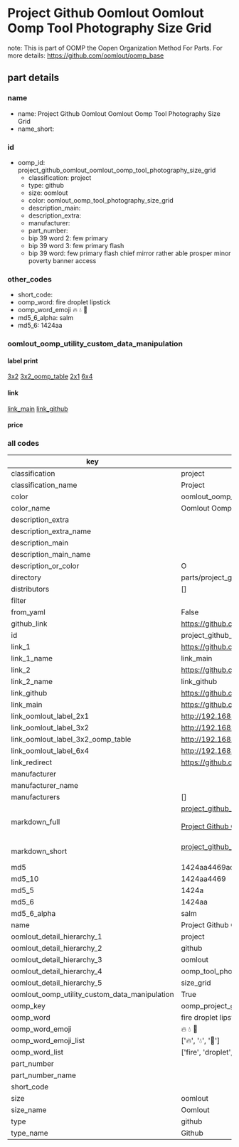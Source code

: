# Project Github Oomlout Oomlout Oomp Tool Photography Size Grid  

note: This is part of OOMP the Oopen Organization Method For Parts. For more details: https://github.com/oomlout/oomp_base

##  part details
  







### name
* name: Project Github Oomlout Oomlout Oomp Tool Photography Size Grid
* name_short: 
### id
* oomp_id: project_github_oomlout_oomlout_oomp_tool_photography_size_grid
  * classification: project
  * type: github
  * size: oomlout
  * color: oomlout_oomp_tool_photography_size_grid
  * description_main: 
  * description_extra: 
  * manufacturer: 
  * part_number: 
  * bip 39 word 2: few primary
  * bip 39 word 3: few primary flash
  * bip 39 word: few primary flash chief mirror rather able prosper minor poverty banner access

### other_codes
* short_code: 
* oomp_word: fire droplet lipstick
* oomp_word_emoji :fire: :droplet: :lipstick:
* md5_6_alpha: salm
* md5_6: 1424aa






### oomlout_oomp_utility_custom_data_manipulation
#### label print
[3x2](http://192.168.1.245:1112/?label=oomp%20salm)
[3x2_oomp_table](http://192.168.1.108:1112/?label=oomp%20salm)
[2x1](http://192.168.1.242:1112/?label=oomp%20salm)
[6x4](http://192.168.1.55:1112/?label=oomp%20salm)    

#### link

[link_main](https://github.com/oomlout/oomlout_oomp_version_1_messy/tree/main/parts/project_github_oomlout_oomlout_oomp_tool_photography_size_grid) [link_github](https://github.com/oomlout/oomlout_oomp_version_1_messy/tree/main/parts/project_github_oomlout_oomlout_oomp_tool_photography_size_grid)                             

#### price







### all codes 
| key | value |  
| --- | --- |  
| classification | project |  
| classification_name | Project |  
| color | oomlout_oomp_tool_photography_size_grid |  
| color_name | Oomlout Oomp Tool Photography Size Grid |  
| description_extra |  |  
| description_extra_name |  |  
| description_main |  |  
| description_main_name |  |  
| description_or_color | O  |  
| directory | parts/project_github_oomlout_oomlout_oomp_tool_photography_size_grid |  
| distributors | [] |  
| filter |  |  
| from_yaml | False |  
| github_link | https://github.com/oomlout/oomlout_oomp_part_src/tree/main/parts/project_github_oomlout_oomlout_oomp_tool_photography_size_grid |  
| id | project_github_oomlout_oomlout_oomp_tool_photography_size_grid |  
| link_1 | https://github.com/oomlout/oomlout_oomp_version_1_messy/tree/main/parts/project_github_oomlout_oomlout_oomp_tool_photography_size_grid |  
| link_1_name | link_main |  
| link_2 | https://github.com/oomlout/oomlout_oomp_version_1_messy/tree/main/parts/project_github_oomlout_oomlout_oomp_tool_photography_size_grid |  
| link_2_name | link_github |  
| link_github | https://github.com/oomlout/oomlout_oomp_version_1_messy/tree/main/parts/project_github_oomlout_oomlout_oomp_tool_photography_size_grid |  
| link_main | https://github.com/oomlout/oomlout_oomp_version_1_messy/tree/main/parts/project_github_oomlout_oomlout_oomp_tool_photography_size_grid |  
| link_oomlout_label_2x1 | http://192.168.1.242:1112/?label=oomp%20salm |  
| link_oomlout_label_3x2 | http://192.168.1.245:1112/?label=oomp%20salm |  
| link_oomlout_label_3x2_oomp_table | http://192.168.1.108:1112/?label=oomp%20salm |  
| link_oomlout_label_6x4 | http://192.168.1.55:1112/?label=oomp%20salm |  
| link_redirect | https://github.com/oomlout/oomlout_oomp_version_1_messy/tree/main/parts/project_github_oomlout_oomlout_oomp_tool_photography_size_grid |  
| manufacturer |  |  
| manufacturer_name |  |  
| manufacturers | [] |  
| markdown_full | [project_github_oomlout_oomlout_oomp_tool_photography_size_grid](none)<br>[](none)<br>[Project Github Oomlout Oomlout Oomp Tool Photography Size Grid](none)<br><br> |  
| markdown_short | [project_github_oomlout_oomlout_oomp_tool_photography_size_grid](none)<br><br> |  
| md5 | 1424aa4469ac800ac946c27cb0eaaaac |  
| md5_10 | 1424aa4469 |  
| md5_5 | 1424a |  
| md5_6 | 1424aa |  
| md5_6_alpha | salm |  
| name | Project Github Oomlout Oomlout Oomp Tool Photography Size Grid |  
| oomlout_detail_hierarchy_1 | project |  
| oomlout_detail_hierarchy_2 | github |  
| oomlout_detail_hierarchy_3 | oomlout |  
| oomlout_detail_hierarchy_4 | oomp_tool_photography |  
| oomlout_detail_hierarchy_5 | size_grid |  
| oomlout_oomp_utility_custom_data_manipulation | True |  
| oomp_key | oomp_project_github_oomlout_oomlout_oomp_tool_photography_size_grid |  
| oomp_word | fire droplet lipstick |  
| oomp_word_emoji | :fire: :droplet: :lipstick: |  
| oomp_word_emoji_list | [':fire:', ':droplet:', ':lipstick:'] |  
| oomp_word_list | ['fire', 'droplet', 'lipstick'] |  
| part_number |  |  
| part_number_name |  |  
| short_code |  |  
| size | oomlout |  
| size_name | Oomlout |  
| type | github |  
| type_name | Github |  
